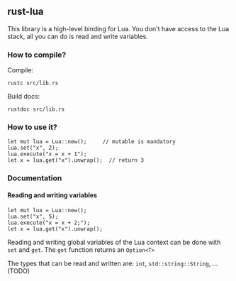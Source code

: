 ## rust-lua

This library is a high-level binding for Lua. You don't have access to the Lua stack, all you can do is read and write variables.

### How to compile?

Compile:

    rustc src/lib.rs

Build docs:
    
    rustdoc src/lib.rs

### How to use it?

    let mut lua = Lua::new();     // mutable is mandatory
    lua.set("x", 2);
    lua.execute("x = x + 1");
    let x = lua.get("x").unwrap();  // return 3

### Documentation

#### Reading and writing variables

    let mut lua = Lua::new();
    lua.set("x", 5);
    lua.execute("x = x + 2;");
    let x = lua.get("x").unwrap();

Reading and writing global variables of the Lua context can be done with `set` and `get`.
The `get` function returns an `Option<T>` 

The types that can be read and written are: `int`, `std::string::String`, ... (TODO)
